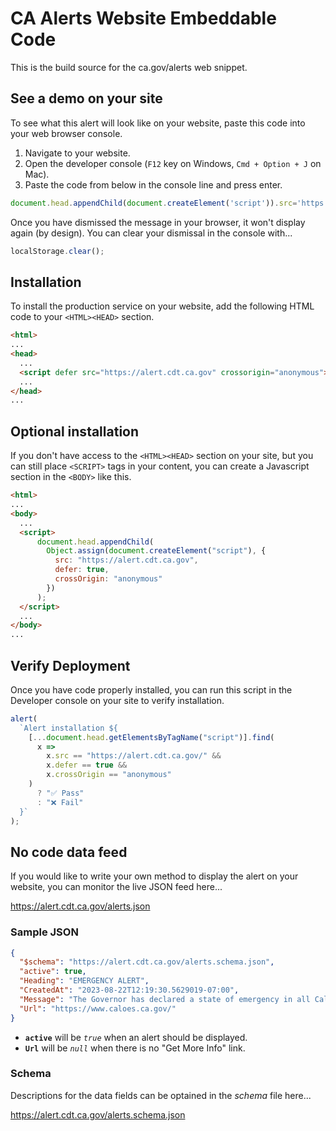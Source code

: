 # CA Alerts Website Embeddable Code

This is the build source for the ca.gov/alerts web snippet.

## See a demo on your site

To see what this alert will look like on your website, paste this code into your web browser console.

1. Navigate to your website.
1. Open the developer console (`F12` key on Windows, `Cmd + Option + J` on Mac).
1. Paste the code from below in the console line and press enter.

```Javascript
document.head.appendChild(document.createElement('script')).src='https://alert.cdt.ca.gov/sample/sample-alert.js';
```

Once you have dismissed the message in your browser, it won't display again (by design). You can clear your dismissal in the console with...

```Javascript
localStorage.clear();
```

## Installation

To install the production service on your website, add the following HTML code to your `<HTML><HEAD>` section.

```HTML
<html>
...
<head>
  ...
  <script defer src="https://alert.cdt.ca.gov" crossorigin="anonymous"></script>
  ...
</head>
...
```

## Optional installation

If you don't have access to the `<HTML><HEAD>` section on your site, but you can still place `<SCRIPT>` tags in your content, you can create a Javascript section in the `<BODY>` like this.

```HTML
<html>
...
<body>
  ...
  <script>
      document.head.appendChild(
        Object.assign(document.createElement("script"), {
          src: "https://alert.cdt.ca.gov",
          defer: true,
          crossOrigin: "anonymous"
        })
      );
  </script>
  ...
</body>
...
```

## Verify Deployment

Once you have code properly installed, you can run this script in the Developer console on your site to verify installation.

```Javascript
alert(
  `Alert installation ${
    [...document.head.getElementsByTagName("script")].find(
      x =>
        x.src == "https://alert.cdt.ca.gov/" &&
        x.defer == true &&
        x.crossOrigin == "anonymous"
    )
      ? "✅ Pass"
      : "❌ Fail"
  }`
);
```

## No code data feed

If you would like to write your own method to display the alert on your website, you can monitor the live JSON feed here...

https://alert.cdt.ca.gov/alerts.json

### Sample JSON

```JSON
{
  "$schema": "https://alert.cdt.ca.gov/alerts.schema.json",
  "active": true,
  "Heading": "EMERGENCY ALERT",
  "CreatedAt": "2023-08-22T12:19:30.5629019-07:00",
  "Message": "The Governor has declared a state of emergency in all California counties.",
  "Url": "https://www.caloes.ca.gov/"
}
```

- **`active`** will be _`true`_ when an alert should be displayed.
- **`Url`** will be _`null`_ when there is no "Get More Info" link.

### Schema

Descriptions for the data fields can be optained in the _schema_ file here...

https://alert.cdt.ca.gov/alerts.schema.json
